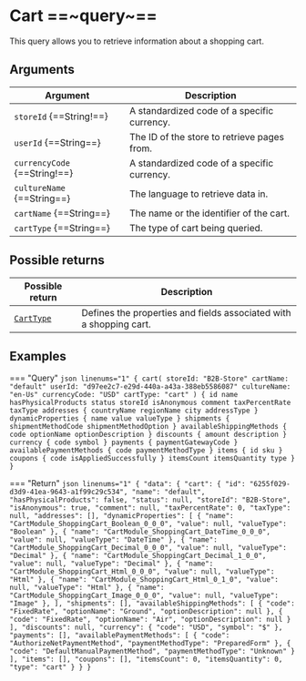 # Cart ==~query~==

This query allows you to retrieve information about a shopping cart. 

## Arguments

| Argument                       | Description                                                                                     |
|--------------------------------|-------------------------------------------------------------------------------------------------|
| `storeId` {==String!==}        | A standardized code of a specific currency.                                                     |
| `userId`  {==String==}         | The ID of the store to retrieve pages from.                                                     |
| `currencyCode` {==String!==}   | A standardized code of a specific currency.                                                     |
| `cultureName` {==String==}     | The language to retrieve data in.                                                               |
| `cartName` {==String==}        | The name or the identifier of the cart.                                                         |
| `cartType` {==String==}        | The type of cart being queried.                                                                 |

## Possible returns

| Possible return                                         	| Description                                                              	|
|---------------------------------------------------------	|------------------------------------------------------------------------	|
| [`CartType`](../objects/cart-type.md)                     |  Defines the properties and fields associated with a shopping cart.    	|

## Examples

=== "Query"
    ```json linenums="1"
    {
      cart(
        storeId: "B2B-Store"
        cartName: "default"
        userId: "d97ee2c7-e29d-440a-a43a-388eb5586087"
        cultureName: "en-Us"
        currencyCode: "USD"
        cartType: "cart"
      ) {
        id
        name
        hasPhysicalProducts
        status
        storeId
        isAnonymous
        comment
        taxPercentRate
        taxType
        addresses {
          countryName
          regionName
          city
          addressType
        }
        dynamicProperties {
          name
          value
          valueType
        }
        shipments {
          shipmentMethodCode
          shipmentMethodOption
        }
        availableShippingMethods {
          code
          optionName
          optionDescription
        }
        discounts {
          amount
          description
        }
        currency {
          code
          symbol
        }
        payments {
          paymentGatewayCode
        }
        availablePaymentMethods {
          code
          paymentMethodType
        }
        items {
          id
          sku
        }
        coupons {
          code
          isAppliedSuccessfully
        }
        itemsCount
        itemsQuantity
        type
      }
    }
    ```

=== "Return"
    ```json linenums="1"
    {
      "data": {
        "cart": {
        "id": "6255f029-d3d9-41ea-9643-a1f99c29c534",
        "name": "default",
        "hasPhysicalProducts": false,
        "status": null,
        "storeId": "B2B-Store",
        "isAnonymous": true,
        "comment": null,
        "taxPercentRate": 0,
        "taxType": null,
        "addresses": [],
        "dynamicProperties": [
            {
            "name": "CartModule_ShoppingCart_Boolean_0_0_0",
            "value": null,
            "valueType": "Boolean"
            },
            {
            "name": "CartModule_ShoppingCart_DateTime_0_0_0",
            "value": null,
            "valueType": "DateTime"
            },
            {
            "name": "CartModule_ShoppingCart_Decimal_0_0_0",
            "value": null,
            "valueType": "Decimal"
            },
            {
            "name": "CartModule_ShoppingCart_Decimal_1_0_0",
            "value": null,
            "valueType": "Decimal"
            },
            {
            "name": "CartModule_ShoppingCart_Html_0_0_0",
            "value": null,
            "valueType": "Html"
            },
            {
            "name": "CartModule_ShoppingCart_Html_0_1_0",
            "value": null,
            "valueType": "Html"
            },
            {
            "name": "CartModule_ShoppingCart_Image_0_0_0",
            "value": null,
            "valueType": "Image"
            },
        ],
        "shipments": [],
        "availableShippingMethods": [
            {
            "code": "FixedRate",
            "optionName": "Ground",
            "optionDescription": null
            },
            {
            "code": "FixedRate",
            "optionName": "Air",
            "optionDescription": null
            }
        ],
        "discounts": null,
        "currency": {
            "code": "USD",
            "symbol": "$"
        },
        "payments": [],
        "availablePaymentMethods": [
            {
            "code": "AuthorizeNetPaymentMethod",
            "paymentMethodType": "PreparedForm"
            },
            {
            "code": "DefaultManualPaymentMethod",
            "paymentMethodType": "Unknown"
            }
        ],
        "items": [],
        "coupons": [],
        "itemsCount": 0,
        "itemsQuantity": 0,
        "type": "cart"
        }
      }
    }
    ```
